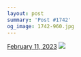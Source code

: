 ```yaml
---
layout: post
summary: 'Post #1742'
og_image: 1742-960.jpg
---
```


<p>
  <time>
    <a href="/1742">February 11, 2023</a>
  </time>
  <a href="/1742">
    <img src="{{ site.assets_url }}/1742-480.jpg" srcset="{{ site.assets_url }}/1742-240.jpg 240w, {{ site.assets_url }}/1742-480.jpg 480w, {{ site.assets_url }}/1742-720.jpg 720w, {{ site.assets_url }}/1742-960.jpg 960w" sizes="(min-width: 700px) 50vw, calc(100vw - 2rem)" />
  </a>
</p>
